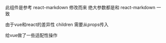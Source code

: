 此组件是参考 react-markdown 修改而来 绝大参数都是和 react-markdown 一致

由于vue和react的差异性
children 需要从props传入

给vue做了一些适配性操作
